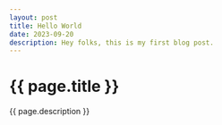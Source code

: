 ```yaml
---
layout: post
title: Hello World
date: 2023-09-20
description: Hey folks, this is my first blog post.
---
```

# {{ page.title }}
  
  {{ page.description }}
